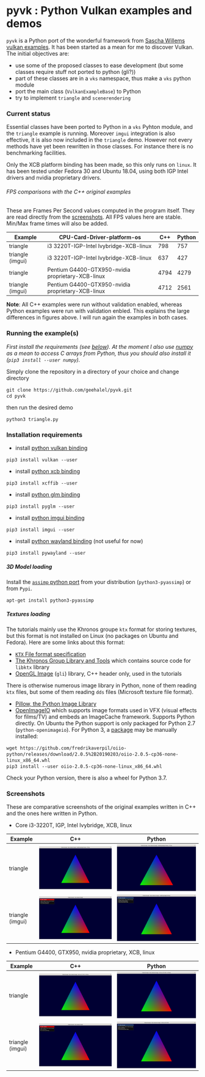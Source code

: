 # pyvk : Python Vulkan examples and demos

`pyvk` is a Python port of the wonderful framework from [Sascha Willems vulkan examples](https://github.com/SaschaWillems/Vulkan).
It has been started as a mean for me to discover Vulkan. The initial objectives are:
- use some of the proposed classes to ease development (but some classes require stuff not ported to python (gli?))
- part of these classes are in a `vks` namespace, thus make a `vks` python module
- port the main class (`VulkanExampleBase`) to Python
- try to implement `triangle` and `scenerendering`

### Current status
Essential classes have been ported to Python in a `vks` Pyhton module, and the `triangle` example is running.
Moreover `imgui` integration is also effective, it is also now included in the `triangle` demo. However not every methods have yet been rewritten in those classes. For instance there is no benchmarking facilities.

Only the XCB platform binding has been made, so this only runs on `linux`. It has been tested under Fedora 30 and Ubuntu 18.04, using  both IGP Intel drivers and nvidia proprietary drivers.

###### *FPS comparisons with the C++ original examples*
These are Frames Per Second values computed in the program itself.
They are read directly from the [screenshots](#screenshots). All FPS values here are stable. Min/Max frame times will also be added.

| Example | CPU-Card-Driver-platform-os | C++ | Python |
|---------|-----------------------------|-----|--------|
| triangle | i3 3220T-IGP-Intel Ivybridge-XCB-linux |798 | 757 |
| triangle (imgui) | i3 3220T-IGP-Intel Ivybridge-XCB-linux |637 | 427 |
| triangle | Pentium G4400-GTX950-nvidia proprietary-XCB-linux |4794 | 4279 |
| triangle (imgui) | Pentium G4400-GTX950-nvidia proprietary-XCB-linux |4712 | 2561 |

**Note**: All C++ examples were run without validation enabled, whereas Python examples were run with validation enbled. This explains the large differences in figures above. I will run again the examples in both cases.

### Running the example(s)
*First install the requirements (see [below](#installation-requirements)).
At the moment I also use [numpy](https://numpy.org/) as a mean to access C arrays from Python, thus you should also install it (`pip3 install --user numpy`).*

Simply clone the repository in a directory of your choice and change directory
```
git clone https://github.com/geehalel/pyvk.git
cd pyvk
```
then run the desired demo
```
python3 triangle.py
```

### Installation requirements

- install [python vulkan binding](https://github.com/realitix/vulkan)
```
pip3 install vulkan --user
```
- install [python xcb binding](https://github.com/tych0/xcffib)
```
pip3 install xcffib --user
```
- install [python glm binding](https://github.com/Zuzu-Typ/PyGLM)
```
pip3 install pyglm --user  
```
- install [python imgui binding](https://github.com/swistakm/pyimgui)
```
pip3 install imgui --user
```
- install [python wayland binding](https://github.com/flacjacket/pywayland) (not useful for now)
```
pip3 install pywayland --user
```

  ##### 3D Model loading
  Install the [`assimp` python port](https://github.com/assimp/assimp) from your distribution (`python3-pyassimp`) or from `Pypi`.
  ```
  apt-get install python3-pyassimp
  ```

  ##### Textures loading
  The tutorials mainly use the Khronos groupe `ktx` format for storing textures,
but this format is not installed on Linux (no packages on Ubuntu and Fedora).
Here are some links about this format:
  - [`KTX` File format specification](https://www.khronos.org/opengles/sdk/tools/KTX/file_format_spec/)
  - [The Khronos Group Library and Tools](https://github.com/KhronosGroup/KTX-Software) which contains source code for `libktx` library
  - [OpenGL Image](http://gli.g-truc.net/0.8.2/index.html) (`gli`) library, C++ header only, used in the tutorials

  There is otherwise numerous image library in Python, none of them reading `ktx` files, but some of them reading `dds` files (Microsoft texture file format).
  - [Pillow, the Python Image Library](https://github.com/python-pillow/Pillow)
  - [OpenImageIO](https://github.com/OpenImageIO/oiio) which supports image formats used in VFX (visual effects for films/TV) and embeds an ImageCache framework. Supports Python directly. On Ubuntu the Python support is only packaged for Python 2.7 (`python-openimageio`). For Python 3, a [package](https://github.com/fredrikaverpil/oiio-python) may be manually installed:
  ```
  wget https://github.com/fredrikaverpil/oiio-python/releases/download/2.0.5%2B20190203/oiio-2.0.5-cp36-none-linux_x86_64.whl
  pip3 install --user oiio-2.0.5-cp36-none-linux_x86_64.whl
  ```
  Check your Python version, there is also a wheel for Python 3.7.

### Screenshots

These are comparative screenshots of the original examples written in C++ and the ones here written in Python.

- Core i3-3220T, IGP, Intel Ivybridge, XCB, linux

|Example | C++ | Python |
|--------|-----|--------|
|triangle | ![](figs/triangle_cpp.png) | ![](figs/triangle_python.png) |
|triangle (imgui) | ![](figs/triangle_imgui_cpp.png) | ![](figs/triangle_imgui_python.png) |

- Pentium G4400, GTX950, nvidia proprietary, XCB, linux

|Example | C++ | Python |
|--------|-----|--------|
|triangle | ![](figs/gtx950/triangle_cpp.png) | ![](figs/gtx950/triangle_python.png) |
|triangle (imgui) | ![](figs/gtx950/triangle_imgui_cpp.png) | ![](figs/gtx950/triangle_imgui_python.png) |
